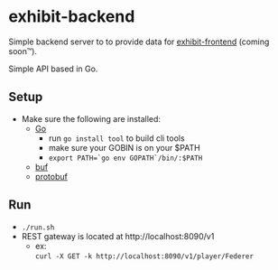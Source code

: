 # exhibit-backend

Simple backend server to to provide data for [exhibit-frontend](https://github.com/timrxd/exhibit-frontend) (coming soon™).

Simple API based in Go.

## Setup
 - Make sure the following are installed:
    - [Go](https://go.dev/doc/install)
        - run ```go install tool``` to build cli tools 
        - make sure your GOBIN is on your $PATH
        - ```export PATH=`go env GOPATH`/bin/:$PATH```
    - [buf](https://buf.build/docs/cli/installation/)
    - [protobuf](https://protobuf.dev/installation/)

## Run
 - ```./run.sh```
 - REST gateway is located at http://localhost:8090/v1
    - ex:  
        ```curl -X GET -k http://localhost:8090/v1/player/Federer```


